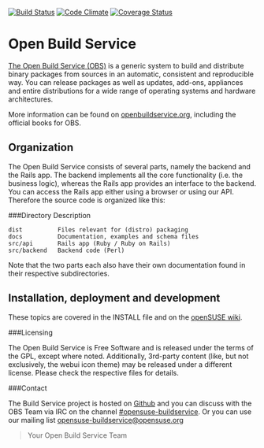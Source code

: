 [![Build Status](https://secure.travis-ci.org/openSUSE/open-build-service.png?branch=master)](https://travis-ci.org/openSUSE/open-build-service)
[![Code Climate](https://codeclimate.com/github/openSUSE/open-build-service.png)](https://codeclimate.com/github/openSUSE/open-build-service)
[![Coverage Status](https://coveralls.io/repos/openSUSE/open-build-service/badge.png)](https://coveralls.io/r/openSUSE/open-build-service)


Open Build Service
==================

[The Open Build Service (OBS)](http://www.open-build-service.org) is a generic system
to build and distribute binary packages from sources in an automatic, consistent and
reproducible way. You can release packages as well as updates, add-ons, appliances and
entire distributions for a wide range of operating systems and hardware architectures.

More information can be found on [openbuildservice.org](http://www.openbuildservice.org),
including the official books for OBS.

Organization
------------

The Open Build Service consists of several parts, namely the backend and the
Rails app. The backend implements all the core functionality (i.e. the
business logic), whereas the Rails app provides an interface to the backend.
You can access the Rails app either using a browser or using our API.
Therefore the source code is organized like this:

###Directory Description

	dist          Files relevant for (distro) packaging
	docs          Documentation, examples and schema files
	src/api       Rails app (Ruby / Ruby on Rails)
	src/backend   Backend code (Perl)

Note that the two parts each also have their own documentation found in their
respective subdirectories.

Installation, deployment and development
----------------------------------------

These topics are covered in the INSTALL file and on the
[openSUSE wiki](http://en.opensuse.org/Portal:Build_Service).

###Licensing

The Open Build Service is Free Software and is released under the terms of
the GPL, except where noted. Additionally, 3rd-party content (like, but not
exclusively, the webui icon theme) may be released under a different license.
Please check the respective files for details.

###Contact

The Build Service project is hosted on [Github](http://github.com/opensuse/open-build-service)
and you can discuss with the OBS Team via IRC on the channel
[#opensuse-buildservice](irc://freenode.net/opensuse-buildservice). Or you can use our mailing list
[opensuse-buildservice@opensuse.org](mailto:opensuse-buildservice+subscribe@opensuse.org)

> Your Open Build Service Team
